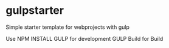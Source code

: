 # gulpstarter
Simple starter template for webprojects with gulp

Use NPM INSTALL
GULP for development
GULP Build for Build
